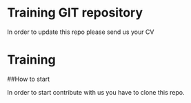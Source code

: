 # Training GIT repository

In order to update this repo please send us your CV

# Training

##How to start

In order to start contribute with us you have to clone this repo.
